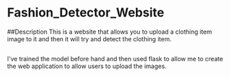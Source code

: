 # Fashion_Detector_Website

##Description
This is a website that allows you to upload a clothing item image to it and then it will try and detect the clothing item.

##
I've trained the model before hand and then used flask to allow me to create the web application to allow users to upload the images.
